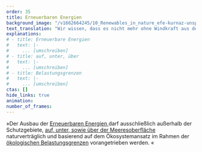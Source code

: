```yaml
---
order: 35
title: Erneuerbaren Energien
background_image: "/v1662664245/10_Renewables_in_nature_efe-kurnaz-unsplash_2_nsnjrm_pp5muj.jpg#4cd4ff"
text_translation: "Wir wissen, dass es nicht mehr ohne Windkraft aus den Meeren geht. Aber wenn wir schon 70 Gigawatt reinrammen wollen, müssen wir auf ein paar militärische Übungsmanöver, Fischereizonen und Ölbohrungen verzichten. Denn noch mehr als schon viel zu viel ist zu viel."
explanations:
# - title: Erneuerbare Energien
#   text: |-
#     ... [umschreiben]
# - title: auf, unter, über
#   text: |-
#     ... [umschreiben]
# - title: Belastungsgrenzen
#   text: |-
#     ... [umschreiben]
ctas: []
hide_links: true
animation:
number_of_frames:
---
```


»Der Ausbau der [Erneuerbaren Energien ](# "Erneuerbare Energien")darf ausschließlich außerhalb der Schutzgebiete, [auf, unter, sowie über der Meeresoberfläche](# "auf, unter, über") naturverträglich und basierend auf dem Ökosystemansatz im Rahmen der [ökologischen Belastungsgrenzen](# "Belastungsgrenzen") vorangetrieben werden. «
